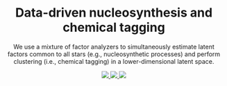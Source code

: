 <h1 align="center">
  Data-driven nucleosynthesis and chemical tagging 
</h1>
<p align="center">
  We use a mixture of factor analyzers to simultaneously estimate latent factors common to all stars (e.g., nucleosynthetic processes) and perform clustering (i.e., chemical tagging) in a lower-dimensional latent space.
</p>
<p align="center">
  <a href="https://travis-ci.org/andycasey/mcfa/">
    <img src="https://img.shields.io/travis/andycasey/mcfa/master.svg"/>
  </a>
  <a href="https://github.com/andycasey/mcfa/raw/master-pdf/ms.pdf">
    <img src="https://img.shields.io/badge/read-the_paper-blue.svg?style=flat"/>
  </a>
  <a href="https://mcfa.rtfd.io">
    <img src="https://img.shields.io/badge/read-the_docs-orange.svg?style=flat"/>
  </a>
</p>
